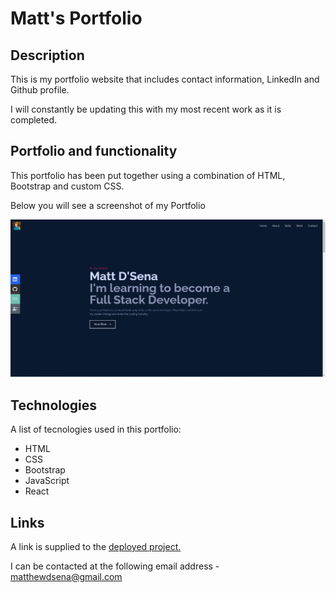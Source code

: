 # Matt's Portfolio

## Description

This is my portfolio website that includes contact information, LinkedIn and Github profile.

I will constantly be updating this with my most recent work as it is completed.

## Portfolio and functionality

This portfolio has been put together using a combination of HTML, Bootstrap and custom CSS.

Below you will see a screenshot of my Portfolio

![Screenshot](Portfolio.jpg)

## Technologies

A list of tecnologies used in this portfolio:

- HTML
- CSS
- Bootstrap
- JavaScript
- React

## Links

A link is supplied to the [deployed project.](https://mattdsena.github.io/Portfolio-/)

I can be contacted at the following email address - matthewdsena@gmail.com

